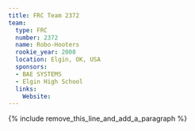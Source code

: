 ```yaml
---
title: FRC Team 2372
team:
  type: FRC
  number: 2372
  name: Robo-Hooters
  rookie_year: 2008
  location: Elgin, OK, USA
  sponsors:
  - BAE SYSTEMS
  - Elgin High School
  links:
    Website:
---
```


{% include remove_this_line_and_add_a_paragraph %}